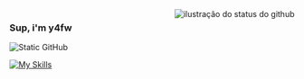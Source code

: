 <img align='right' src="https://github-readme-stats.vercel.app/api?username=tecniccomsono&show_icons=true&title_color=783c00&text_color=af552e&icon_color=783c00&bg_color=f8efd4&cache_seconds=2300" alt="ilustração do status do github">

### Sup, i'm y4fw

<img src="https://img.shields.io/static/v1?label=Overview&message=tecniccomsono&color=f8efd4&style=for-the-badge&logo=GitHub" alt="Static GitHub">

<br>

[![My Skills](https://skillicons.dev/icons?i=js)](https://skillicons.dev)
